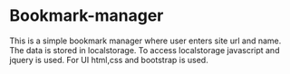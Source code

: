 # Bookmark-manager
This is a simple bookmark manager where user enters site url and name. The data is stored in localstorage. To access localstorage javascript and jquery is used. For UI html,css and bootstrap is used.
